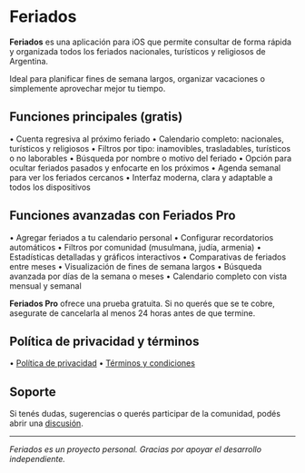 # Feriados

**Feriados** es una aplicación para iOS que permite consultar de forma rápida y organizada todos los feriados nacionales, turísticos y religiosos de Argentina.

Ideal para planificar fines de semana largos, organizar vacaciones o simplemente aprovechar mejor tu tiempo.

## Funciones principales (gratis)

• Cuenta regresiva al próximo feriado
• Calendario completo: nacionales, turísticos y religiosos
• Filtros por tipo: inamovibles, trasladables, turísticos o no laborables
• Búsqueda por nombre o motivo del feriado
• Opción para ocultar feriados pasados y enfocarte en los próximos
• Agenda semanal para ver los feriados cercanos
• Interfaz moderna, clara y adaptable a todos los dispositivos

## Funciones avanzadas con Feriados Pro

• Agregar feriados a tu calendario personal
• Configurar recordatorios automáticos
• Filtros por comunidad (musulmana, judía, armenia)
• Estadísticas detalladas y gráficos interactivos
• Comparativas de feriados entre meses
• Visualización de fines de semana largos
• Búsqueda avanzada por días de la semana o meses
• Calendario completo con vista mensual y semanal

**Feriados Pro** ofrece una prueba gratuita. Si no querés que se te cobre, asegurate de cancelarla al menos 24 horas antes de que termine.

## Política de privacidad y términos

• [Política de privacidad](https://github.com/lucasditomase/Feriados/blob/main/politica-de-privacidad.md)
• [Términos y condiciones](https://github.com/lucasditomase/Feriados/blob/main/terminos-y-condiciones.md)

## Soporte

Si tenés dudas, sugerencias o querés participar de la comunidad, podés abrir una [discusión](https://github.com/lucasditomase/Feriados/discussions).

---

*Feriados es un proyecto personal. Gracias por apoyar el desarrollo independiente.*
